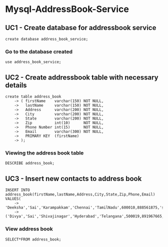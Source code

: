 # Mysql-AddressBook-Service

## UC1 - Create database for addressbook service
```create database address_book_service;```

### Go to the database created
```use address_book_service;```

## UC2 - Create addressbook table with necessary details
```
create table address_book
    -> ( firstName    varchar(150) NOT NULL,
    ->   lastName     varchar(150) NOT NULL,
    ->   Address      varchar(200) NOT NULL,
    ->   City         varchar(200) NOT NULL,
    ->   State        varchar(200) NOT NULL,
    ->   Zip          int(10)      NOT NULL,
    ->   Phone Number int(15)      NOT NULL,
    ->   Email        varchar(300) NOT NULL,
    ->   PRIMARY KEY  (firstName)
    -> );
```

### Viewing the address book table
```DESCRIBE address_book;```

## UC3 - Insert new contacts to address book
```
INSERT INTO address_book(firstName,lastName,Address,City,State,Zip,Phone,Email) VALUES(
    -> 'Deeksha','Sai','Karampakkam','Chennai','TamilNadu',600010,888561875,'saideeksha@gmail.com'),
    -> ('Divya','Sai','Shivajinagar','Hyderabad','Telangana',500019,891967665,'saidivya@gmail.com');
```

### View address book
```SELECT*FROM address_book;```


